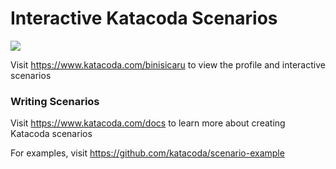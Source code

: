 # Interactive Katacoda Scenarios

[![](http://shields.katacoda.com/katacoda/binisicaru/count.svg)](https://www.katacoda.com/binisicaru "Get your profile on Katacoda.com")

Visit https://www.katacoda.com/binisicaru to view the profile and interactive scenarios

### Writing Scenarios
Visit https://www.katacoda.com/docs to learn more about creating Katacoda scenarios

For examples, visit https://github.com/katacoda/scenario-example
